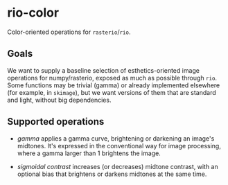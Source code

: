 # rio-color

Color-oriented operations for `rasterio`/`rio`.

## Goals

We want to supply a baseline selection of esthetics-oriented image operations for numpy/rasterio, exposed as much as possible through `rio`. Some functions may be trivial (gamma) or already implemented elsewhere (for example, in `skimage`), but we want versions of them that are standard and light, without big dependencies.

## Supported operations

- *gamma* applies a gamma curve, brightening or darkening an image's midtones. It's expressed in the conventional way for image processing, where a gamma larger than 1 brightens the image.

- *sigmoidal contrast* increases (or decreases) midtone contrast, with an optional bias that brightens or darkens midtones at the same time.

